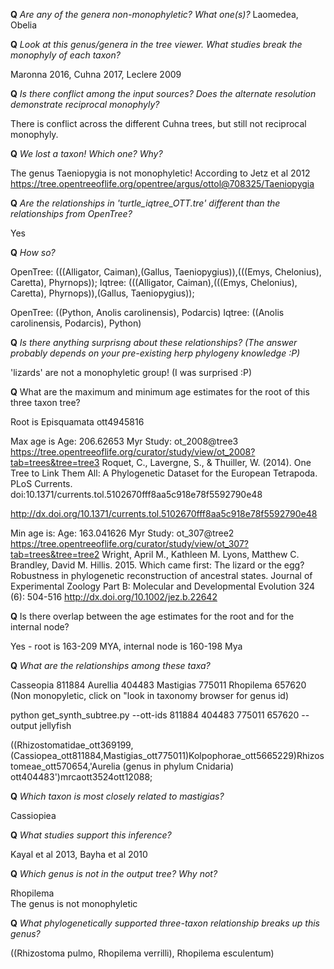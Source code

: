 **Q** *Are any of the genera non-monophyletic? What one(s)?*
Laomedea, Obelia


**Q** *Look at this genus/genera in the tree viewer. What studies break the monophyly of each taxon?*

Maronna 2016, Cuhna 2017, Leclere 2009

**Q** *Is there conflict among the input sources? Does the alternate resolution demonstrate reciprocal monophyly?*

There is conflict across the different Cuhna trees, but still not reciprocal monophyly.

**Q** *We lost a taxon! Which one? Why?*

The genus Taeniopygia is not monophyletic! According to Jetz et al 2012 https://tree.opentreeoflife.org/opentree/argus/ottol@708325/Taeniopygia

**Q** *Are the relationships in 'turtle_iqtree_OTT.tre' different than the relationships from OpenTree?*

Yes


**Q** *How so?*  


OpenTree: (((Alligator, Caiman),(Gallus, Taeniopygius)),(((Emys, Chelonius), Caretta), Phyrnops));
Iqtree: (((Alligator, Caiman),(((Emys, Chelonius), Caretta), Phyrnops)),(Gallus, Taeniopygius));


OpenTree: ((Python, Anolis carolinensis), Podarcis) 
Iqtree: ((Anolis carolinensis, Podarcis), Python)


**Q** *Is there anything surprisng about these relationships? (The answer probably depends on your pre-existing herp phylogeny knowledge :P)*

'lizards' are not a monophyletic group! (I was surprised :P)

**Q** What are the maximum and minimum age estimates for the root of this three taxon tree?

Root is Episquamata ott4945816

Max age is 
Age: 206.62653 Myr
Study: ot_2008@tree3 
https://tree.opentreeoflife.org/curator/study/view/ot_2008?tab=trees&tree=tree3
Roquet, C., Lavergne, S., & Thuiller, W. (2014). One Tree to Link Them All: A Phylogenetic Dataset for the European Tetrapoda. PLoS Currents. doi:10.1371/currents.tol.5102670fff8aa5c918e78f5592790e48

http://dx.doi.org/10.1371/currents.tol.5102670fff8aa5c918e78f5592790e48


Min age is:
Age: 163.041626 Myr
Study: ot_307@tree2 
https://tree.opentreeoflife.org/curator/study/view/ot_307?tab=trees&tree=tree2
Wright, April M., Kathleen M. Lyons, Matthew C. Brandley, David M. Hillis. 2015. Which came first: The lizard or the egg? Robustness in phylogenetic reconstruction of ancestral states. Journal of Experimental Zoology Part B: Molecular and Developmental Evolution 324 (6): 504-516
http://dx.doi.org/10.1002/jez.b.22642



**Q** Is there overlap between the age estimates for the root and for the internal node?

Yes - root is 163-209 MYA, internal node is 160-198 Mya


**Q** *What are the relationships among these taxa?*  


Casseopia 811884
Aurellia 404483 
Mastigias 775011
Rhopilema 657620 (Non monopyletic, click on "look in taxonomy browser for genus id)

python get_synth_subtree.py --ott-ids 811884 404483 775011 657620 --output jellyfish

((Rhizostomatidae_ott369199,(Cassiopea_ott811884,Mastigias_ott775011)Kolpophorae_ott5665229)Rhizostomeae_ott570654,'Aurelia (genus in phylum Cnidaria) ott404483')mrcaott3524ott12088;



**Q** *Which taxon is most closely related to mastigias?*

Cassiopiea


**Q** *What studies support this inference?*  

 Kayal et al 2013, Bayha et al 2010


**Q** *Which genus is not in the output tree? Why not?*  

Rhopilema  
The genus is not monophyletic  

**Q**  *What phylogenetically supported three-taxon relationship breaks up this genus?*  

((Rhizostoma pulmo, Rhopilema verrilli), Rhopilema esculentum)  
